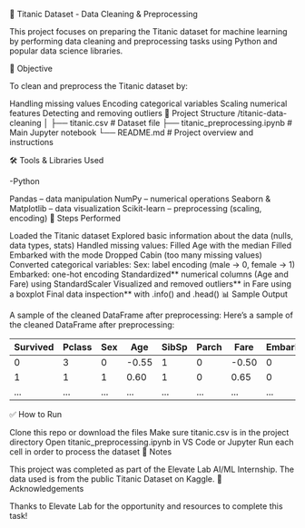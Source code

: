 🚢 Titanic Dataset - Data Cleaning & Preprocessing

This project focuses on preparing the Titanic dataset for machine learning by performing data cleaning and preprocessing tasks using Python and popular data science libraries.

🎯 Objective

To clean and preprocess the Titanic dataset by:

Handling missing values
Encoding categorical variables
Scaling numerical features
Detecting and removing outliers
📁 Project Structure /titanic-data-cleaning │ ├── titanic.csv # Dataset file ├── titanic_preprocessing.ipynb # Main Jupyter notebook └── README.md # Project overview and instructions

🛠️ Tools & Libraries Used

-Python

Pandas – data manipulation
NumPy – numerical operations
Seaborn & Matplotlib – data visualization
Scikit-learn – preprocessing (scaling, encoding)
🧪 Steps Performed

Loaded the Titanic dataset
Explored basic information about the data (nulls, data types, stats)
Handled missing values:
Filled Age with the median
Filled Embarked with the mode
Dropped Cabin (too many missing values)
Converted categorical variables:
Sex: label encoding (male → 0, female → 1)
Embarked: one-hot encoding
Standardized** numerical columns (Age and Fare) using StandardScaler
Visualized and removed outliers** in Fare using a boxplot
Final data inspection** with .info() and .head()
📊 Sample Output

A sample of the cleaned DataFrame after preprocessing:
Here’s a sample of the cleaned DataFrame after preprocessing:

| Survived | Pclass | Sex | Age  | SibSp | Parch | Fare | Embarked_Q | Embarked_S |
|----------|--------|-----|------|-------|-------|------|------------|------------|
| 0        | 3      | 0   |-0.55 | 1     | 0     |-0.50 | 0          | 1          |
| 1        | 1      | 1   | 0.60 | 1     | 0     | 0.65 | 0          | 0          |
| ...      | ...    | ... | ...  | ...   | ...   | ...  | ...        | ...        |

✅ How to Run

Clone this repo or download the files
Make sure titanic.csv is in the project directory
Open titanic_preprocessing.ipynb in VS Code or Jupyter
Run each cell in order to process the dataset
📝 Notes

This project was completed as part of the Elevate Lab AI/ML Internship.
The data used is from the public Titanic Dataset on Kaggle.
🙌 Acknowledgements

Thanks to Elevate Lab for the opportunity and resources to complete this task!

